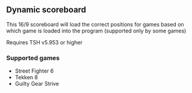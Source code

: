 ## Dynamic scoreboard

This 16/9 scoreboard will load the correct positions for games based on which game is loaded into the program (supported only by some games)

Requires TSH v5.953 or higher

### Supported games

- Street Fighter 6
- Tekken 8
- Guilty Gear Strive